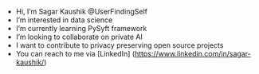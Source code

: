 - Hi, I’m Sagar Kaushik @UserFindingSelf
- I’m interested in data science
- I’m currently learning PySyft framework
- I’m looking to collaborate on private AI
- I want to contribute to privacy preserving open source projects
- You can reach to me via [LinkedIn] (https://www.linkedin.com/in/sagar-kaushik/)

<!---
UserFindingSelf/UserFindingSelf is a ✨ special ✨ repository because its `README.md` (this file) appears on your GitHub profile.
You can click the Preview link to take a look at your changes.
--->
